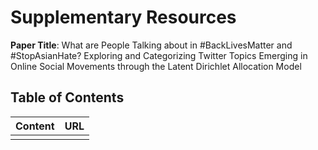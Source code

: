 # Supplementary Resources 

**Paper Title**: What are People Talking about in \#BackLivesMatter and \#StopAsianHate? Exploring and Categorizing Twitter Topics Emerging in Online Social Movements through the Latent Dirichlet Allocation Model


## Table of Contents

|      Content  |       URL             |
|---------------|----------------------|
|               |                      |


